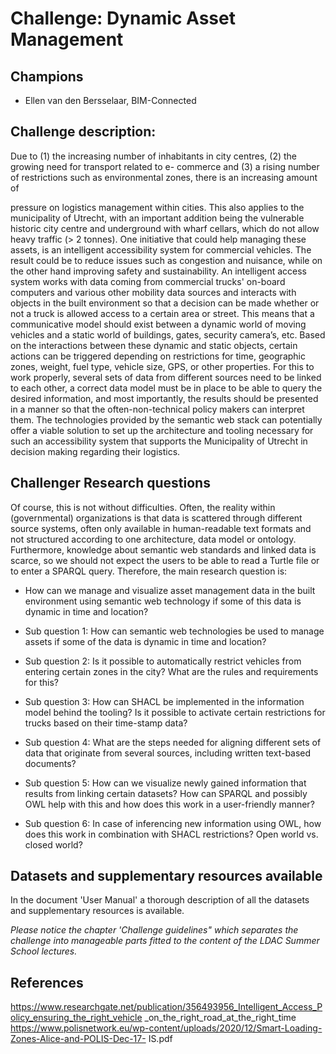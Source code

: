 # Challenge: Dynamic Asset Management
## Champions
- Ellen van den Bersselaar, BIM-Connected

## Challenge description:
Due to (1) the increasing number of inhabitants in city centres, (2) the growing need for transport related to e-
commerce and (3) a rising number of restrictions such as environmental zones, there is an increasing amount of

pressure on logistics management within cities. This also applies to the municipality of Utrecht, with an
important addition being the vulnerable historic city centre and underground with wharf cellars, which do not
allow heavy traffic (> 2 tonnes). One initiative that could help managing these assets, is an intelligent accessibility
system for commercial vehicles. The result could be to reduce issues such as congestion and nuisance, while on
the other hand improving safety and sustainability.
An intelligent access system works with data coming from commercial trucks' on-board computers and various
other mobility data sources and interacts with objects in the built environment so that a decision can be made
whether or not a truck is allowed access to a certain area or street. This means that a communicative model
should exist between a dynamic world of moving vehicles and a static world of buildings, gates, security
camera’s, etc. Based on the interactions between these dynamic and static objects, certain actions can be
triggered depending on restrictions for time, geographic zones, weight, fuel type, vehicle size, GPS, or other
properties.
For this to work properly, several sets of data from different sources need to be linked to each other, a correct
data model must be in place to be able to query the desired information, and most importantly, the results
should be presented in a manner so that the often-non-technical policy makers can interpret them. The
technologies provided by the semantic web stack can potentially offer a viable solution to set up the architecture
and tooling necessary for such an accessibility system that supports the Municipality of Utrecht in decision
making regarding their logistics.
## Challenger Research questions
Of course, this is not without difficulties. Often, the reality within (governmental) organizations is that data is
scattered through different source systems, often only available in human-readable text formats and not
structured according to one architecture, data model or ontology. Furthermore, knowledge about semantic web
standards and linked data is scarce, so we should not expect the users to be able to read a Turtle file or to enter
a SPARQL query. Therefore, the main research question is:
- How can we manage and visualize asset management data in the built environment using semantic web
technology if some of this data is dynamic in time and location?

- Sub question 1: How can semantic web technologies be used to manage assets if some of the data is dynamic in
time and location?
- Sub question 2: Is it possible to automatically restrict vehicles from entering certain zones in the city? What are
the rules and requirements for this?
- Sub question 3: How can SHACL be implemented in the information model behind the tooling? Is it possible to
activate certain restrictions for trucks based on their time-stamp data?
- Sub question 4: What are the steps needed for aligning different sets of data that originate from several sources,
including written text-based documents?
- Sub question 5: How can we visualize newly gained information that results from linking certain datasets? How can SPARQL and possibly OWL help with this and how does this work in a user-friendly manner?
- Sub question 6: In case of inferencing new information using OWL, how does this work in combination with
SHACL restrictions? Open world vs. closed world?

## Datasets and supplementary resources available
In the document 'User Manual' a thorough description of all the datasets and supplementary resources is available.

*Please notice the chapter 'Challenge guidelines" which separates the challenge into manageable parts fitted to the content of the LDAC Summer School lectures.*

## References
https://www.researchgate.net/publication/356493956_Intelligent_Access_Policy_ensuring_the_right_vehicle
_on_the_right_road_at_the_right_time
https://www.polisnetwork.eu/wp-content/uploads/2020/12/Smart-Loading-Zones-Alice-and-POLIS-Dec-17-
IS.pdf
